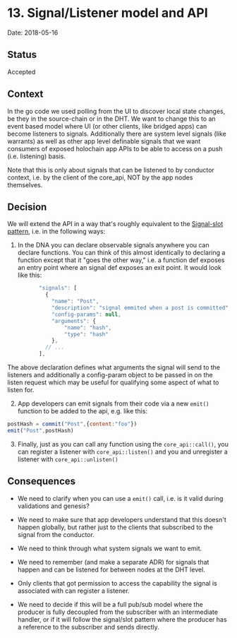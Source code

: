 # 13. Signal/Listener model and API

Date: 2018-05-16

## Status

Accepted

## Context

In the go code we used polling from the UI to discover local state changes, be they in the source-chain or in the DHT.  We want to change this to an event based model where UI (or other clients, like bridged apps) can become listeners to signals.  Additionally there are system level signals (like warrants) as well as other app level definable signals that we want consumers of exposed holochain app APIs to be able to access on a push (i.e. listening) basis.

Note that this is only about signals that can be listened to by conductor context, i.e. by the client of the core_api, NOT by the app nodes themselves.

## Decision

We will extend the API in a way that's roughly equivalent to the [Signal-slot pattern](https://en.wikipedia.org/wiki/Signals_and_slots), i.e. in the following ways:

1. In the DNA you can declare observable signals anywhere you can declare functions.  You can think of this almost identically to declaring a function except that it "goes the other way," i.e. a function def exposes an entry point where an signal def exposes an exit point.  It would look like this:

``` javascript
          "signals": [
            {
              "name": "Post",
              "description": "signal emmited when a post is committed",
              "config-params": null,
              "arguments": {
                  "name": "hash",
                  "type": "hash"
              },
            // ...
          ],
```

The above declaration defines what arguments the signal will send to the listeners and additionally a config-param object to be passed in on the listen request which may be useful for qualifying some aspect of what to listen for.

2. App developers can emit signals from their code via a new `emit()` function to be added to the api, e.g. like this:

``` javascript
postHash = commit("Post",{content:"foo"})
emit("Post",postHash)
```

3. Finally, just as you can call any function using the `core_api::call()`, you can register a listener with `core_api::listen()` and you and unregister a listener with `core_api::unlisten()`

## Consequences

- We need to clarify when you can use a `emit()` call, i.e. is it valid during validations and genesis?

- We need to make sure that app developers understand that this doesn't happen globally, but rather just to the clients that subscribed to the signal from the conductor.

- We need to think through what system signals we want to emit.

- We need to remember (and make a separate ADR) for signals that happen and can be listened for between nodes at the DHT level.

- Only clients that got permission to access the capability the signal is associated with can register a listener.

- We need to decide if this will be a full pub/sub model where the producer is fully decoupled from the subscriber with an intermediate handler, or if it will follow the signal/slot pattern where the producer has a reference to the subscriber and sends directly.
